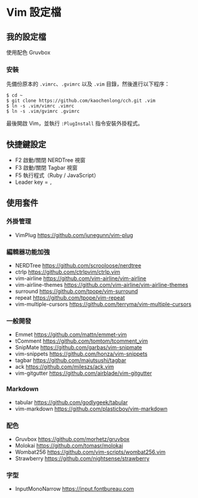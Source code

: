 # Vim 設定檔

## 我的設定檔

使用配色 Gruvbox

### 安裝

先備份原本的 `.vimrc`、`.gvimrc` 以及 `.vim` 目錄，然後進行以下程序：

    $ cd ~
    $ git clone https://github.com/kaochenlong/cch.git .vim
    $ ln -s .vim/vimrc .vimrc
    $ ln -s .vim/gvimrc .gvimrc

最後開啟 Vim，並執行 `:PlugInstall` 指令安裝外掛程式。

## 快捷鍵設定

- F2 啟動/關閉 NERDTree 視窗
- F3 啟動/關閉 Tagbar 視窗
- F5 執行程式（Ruby / JavaScript）
- Leader key = `,`

## 使用套件

### 外掛管理

- VimPlug <https://github.com/junegunn/vim-plug>

### 編輯器功能加強

- NERDTree <https://github.com/scrooloose/nerdtree>
- ctrlp <https://github.com/ctrlpvim/ctrlp.vim>
- vim-airline <https://github.com/vim-airline/vim-airline>
- vim-airline-themes <https://github.com/vim-airline/vim-airline-themes>
- surround <https://github.com/tpope/vim-surround>
- repeat <https://github.com/tpope/vim-repeat>
- vim-multiple-cursors <https://github.com/terryma/vim-multiple-cursors>

### 一般開發

- Emmet <https://github.com/mattn/emmet-vim>
- tComment <https://github.com/tomtom/tcomment_vim>
- SnipMate <https://github.com/garbas/vim-snipmate>
- vim-snippets <https://github.com/honza/vim-snippets>
- tagbar <https://github.com/majutsushi/tagbar>
- ack <https://github.com/mileszs/ack.vim>
- vim-gitgutter <https://github.com/airblade/vim-gitgutter>

### Markdown

- tabular <https://github.com/godlygeek/tabular>
- vim-markdown <https://github.com/plasticboy/vim-markdown>

### 配色

- Gruvbox <https://github.com/morhetz/gruvbox>
- Molokai <https://github.com/tomasr/molokai>
- Wombat256 <https://github.com/vim-scripts/wombat256.vim>
- Strawberry <https://github.com/nightsense/strawberry>

### 字型

- InputMonoNarrow <https://input.fontbureau.com>

